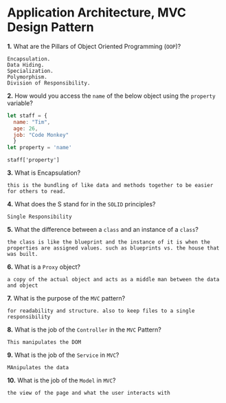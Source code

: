 # Application Architecture, MVC Design Pattern

**1.** What are the Pillars of Object Oriented Programming (`OOP`)?
<!-- enter you answer in the space below -->
```
Encapsulation.
Data Hiding.
Specialization.
Polymorphism.
Division of Responsibility.
```
**2.** How would you access the `name` of the below object using the `property` variable?
```js
let staff = {
  name: "Tim",
  age: 26,
  job: "Code Monkey"
  }
let property = 'name'
```
<!-- enter you answer in the space below -->
```
staff['property']
```
**3.** What is Encapsulation?
<!-- enter you answer in the space below -->
```
this is the bundling of like data and methods together to be easier for others to read. 
```
**4.** What does the S stand for in the `SOLID` principles?
<!-- enter you answer in the space below -->
```
Single Responsibility
```
**5.** What the difference between a `class` and an instance of a `class`?
<!-- enter you answer in the space below -->
```
the class is like the blueprint and the instance of it is when the properties are assigned values. such as blueprints vs. the house that was built. 
```
**6.** What is a `Proxy` object?
<!-- enter you answer in the space below -->
```
a copy of the actual object and acts as a middle man between the data and object
```

**7.** What is the purpose of the `MVC` pattern?
<!-- enter you answer in the space below -->
```
for readability and structure. also to keep files to a single responsibility
```
**8.** What is the job of the `Controller` in the `MVC` Pattern?
<!-- enter you answer in the space below -->
```
This manipulates the DOM
```

**9.** What is the job of the `Service` in `MVC`?
<!-- enter you answer in the space below -->
```
MAnipulates the data
```
**10.** What is the job of the `Model` in `MVC`?
<!-- enter you answer in the space below -->
```
the view of the page and what the user interacts with
```

